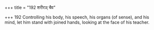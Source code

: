 +++
title = "192 शरीरञ् चैव"

+++
192	Controlling his body, his speech, his organs (of sense), and his mind, let him stand with joined hands, looking at the face of his teacher.
